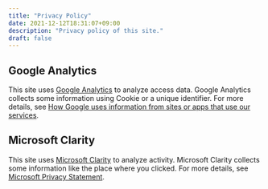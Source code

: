 ```yaml
---
title: "Privacy Policy"
date: 2021-12-12T18:31:07+09:00
description: "Privacy policy of this site."
draft: false
---
```


## Google Analytics
This site uses [Google Analytics](https://marketingplatform.google.com/about/analytics/) to analyze access data.
Google Analytics collects some information using Cookie or a unique identifier. For more details, see [How Google uses information from sites or apps that use our services](https://policies.google.com/technologies/partner-sites).

## Microsoft Clarity
This site uses [Microsoft Clarity](https://clarity.microsoft.com/) to analyze activity.
Microsoft Clarity collects some information like the place where you clicked. For more details, see [Microsoft Privacy Statement](https://privacy.microsoft.com/en-us/privacystatement).

